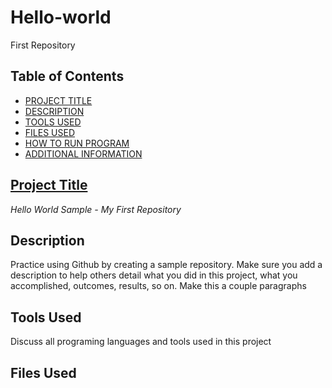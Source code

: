 # Hello-world
First Repository

## **Table of Contents**
- [PROJECT TITLE](#Project-Title)
- [DESCRIPTION](#Description)
- [TOOLS USED](#Tools-Used)
- [FILES USED](#Files-Used)
- [HOW TO RUN PROGRAM](#How-to-run-program)
- [ADDITIONAL INFORMATION](#additional-information)

## **<ins>Project Title </ins>**
*Hello World Sample - My First Repository*

## **Description**
Practice using Github by creating a sample repository. Make sure you add a description to help others detail what you did in this project, what you accomplished, outcomes, results, so on. Make this a couple paragraphs

## **Tools Used**
Discuss all programing languages and tools used in this project

## **Files Used**
